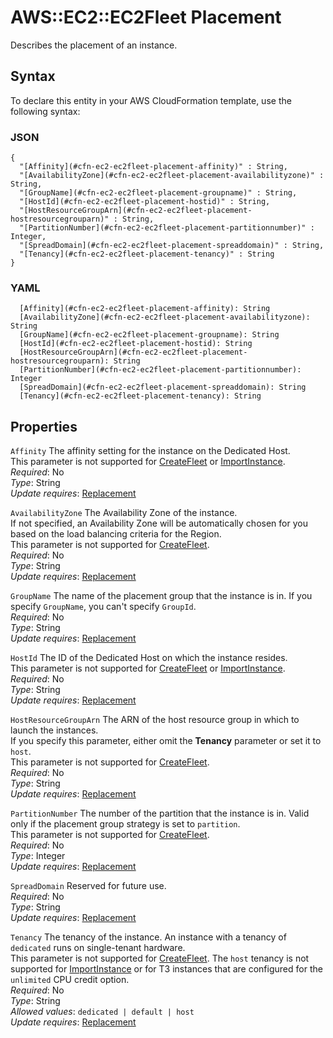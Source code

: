 # AWS::EC2::EC2Fleet Placement<a name="aws-properties-ec2-ec2fleet-placement"></a>

Describes the placement of an instance\.

## Syntax<a name="aws-properties-ec2-ec2fleet-placement-syntax"></a>

To declare this entity in your AWS CloudFormation template, use the following syntax:

### JSON<a name="aws-properties-ec2-ec2fleet-placement-syntax.json"></a>

```
{
  "[Affinity](#cfn-ec2-ec2fleet-placement-affinity)" : String,
  "[AvailabilityZone](#cfn-ec2-ec2fleet-placement-availabilityzone)" : String,
  "[GroupName](#cfn-ec2-ec2fleet-placement-groupname)" : String,
  "[HostId](#cfn-ec2-ec2fleet-placement-hostid)" : String,
  "[HostResourceGroupArn](#cfn-ec2-ec2fleet-placement-hostresourcegrouparn)" : String,
  "[PartitionNumber](#cfn-ec2-ec2fleet-placement-partitionnumber)" : Integer,
  "[SpreadDomain](#cfn-ec2-ec2fleet-placement-spreaddomain)" : String,
  "[Tenancy](#cfn-ec2-ec2fleet-placement-tenancy)" : String
}
```

### YAML<a name="aws-properties-ec2-ec2fleet-placement-syntax.yaml"></a>

```
  [Affinity](#cfn-ec2-ec2fleet-placement-affinity): String
  [AvailabilityZone](#cfn-ec2-ec2fleet-placement-availabilityzone): String
  [GroupName](#cfn-ec2-ec2fleet-placement-groupname): String
  [HostId](#cfn-ec2-ec2fleet-placement-hostid): String
  [HostResourceGroupArn](#cfn-ec2-ec2fleet-placement-hostresourcegrouparn): String
  [PartitionNumber](#cfn-ec2-ec2fleet-placement-partitionnumber): Integer
  [SpreadDomain](#cfn-ec2-ec2fleet-placement-spreaddomain): String
  [Tenancy](#cfn-ec2-ec2fleet-placement-tenancy): String
```

## Properties<a name="aws-properties-ec2-ec2fleet-placement-properties"></a>

`Affinity`  <a name="cfn-ec2-ec2fleet-placement-affinity"></a>
The affinity setting for the instance on the Dedicated Host\.  
This parameter is not supported for [CreateFleet](https://docs.aws.amazon.com/AWSEC2/latest/APIReference/API_CreateFleet) or [ImportInstance](https://docs.aws.amazon.com/AWSEC2/latest/APIReference/API_ImportInstance.html)\.  
*Required*: No  
*Type*: String  
*Update requires*: [Replacement](https://docs.aws.amazon.com/AWSCloudFormation/latest/UserGuide/using-cfn-updating-stacks-update-behaviors.html#update-replacement)

`AvailabilityZone`  <a name="cfn-ec2-ec2fleet-placement-availabilityzone"></a>
The Availability Zone of the instance\.  
If not specified, an Availability Zone will be automatically chosen for you based on the load balancing criteria for the Region\.  
This parameter is not supported for [CreateFleet](https://docs.aws.amazon.com/AWSEC2/latest/APIReference/API_CreateFleet)\.  
*Required*: No  
*Type*: String  
*Update requires*: [Replacement](https://docs.aws.amazon.com/AWSCloudFormation/latest/UserGuide/using-cfn-updating-stacks-update-behaviors.html#update-replacement)

`GroupName`  <a name="cfn-ec2-ec2fleet-placement-groupname"></a>
The name of the placement group that the instance is in\. If you specify `GroupName`, you can't specify `GroupId`\.  
*Required*: No  
*Type*: String  
*Update requires*: [Replacement](https://docs.aws.amazon.com/AWSCloudFormation/latest/UserGuide/using-cfn-updating-stacks-update-behaviors.html#update-replacement)

`HostId`  <a name="cfn-ec2-ec2fleet-placement-hostid"></a>
The ID of the Dedicated Host on which the instance resides\.  
This parameter is not supported for [CreateFleet](https://docs.aws.amazon.com/AWSEC2/latest/APIReference/API_CreateFleet) or [ImportInstance](https://docs.aws.amazon.com/AWSEC2/latest/APIReference/API_ImportInstance.html)\.  
*Required*: No  
*Type*: String  
*Update requires*: [Replacement](https://docs.aws.amazon.com/AWSCloudFormation/latest/UserGuide/using-cfn-updating-stacks-update-behaviors.html#update-replacement)

`HostResourceGroupArn`  <a name="cfn-ec2-ec2fleet-placement-hostresourcegrouparn"></a>
The ARN of the host resource group in which to launch the instances\.  
If you specify this parameter, either omit the **Tenancy** parameter or set it to `host`\.  
This parameter is not supported for [CreateFleet](https://docs.aws.amazon.com/AWSEC2/latest/APIReference/API_CreateFleet)\.  
*Required*: No  
*Type*: String  
*Update requires*: [Replacement](https://docs.aws.amazon.com/AWSCloudFormation/latest/UserGuide/using-cfn-updating-stacks-update-behaviors.html#update-replacement)

`PartitionNumber`  <a name="cfn-ec2-ec2fleet-placement-partitionnumber"></a>
The number of the partition that the instance is in\. Valid only if the placement group strategy is set to `partition`\.  
This parameter is not supported for [CreateFleet](https://docs.aws.amazon.com/AWSEC2/latest/APIReference/API_CreateFleet)\.  
*Required*: No  
*Type*: Integer  
*Update requires*: [Replacement](https://docs.aws.amazon.com/AWSCloudFormation/latest/UserGuide/using-cfn-updating-stacks-update-behaviors.html#update-replacement)

`SpreadDomain`  <a name="cfn-ec2-ec2fleet-placement-spreaddomain"></a>
Reserved for future use\.  
*Required*: No  
*Type*: String  
*Update requires*: [Replacement](https://docs.aws.amazon.com/AWSCloudFormation/latest/UserGuide/using-cfn-updating-stacks-update-behaviors.html#update-replacement)

`Tenancy`  <a name="cfn-ec2-ec2fleet-placement-tenancy"></a>
The tenancy of the instance\. An instance with a tenancy of `dedicated` runs on single\-tenant hardware\.  
This parameter is not supported for [CreateFleet](https://docs.aws.amazon.com/AWSEC2/latest/APIReference/API_CreateFleet)\. The `host` tenancy is not supported for [ImportInstance](https://docs.aws.amazon.com/AWSEC2/latest/APIReference/API_ImportInstance.html) or for T3 instances that are configured for the `unlimited` CPU credit option\.  
*Required*: No  
*Type*: String  
*Allowed values*: `dedicated | default | host`  
*Update requires*: [Replacement](https://docs.aws.amazon.com/AWSCloudFormation/latest/UserGuide/using-cfn-updating-stacks-update-behaviors.html#update-replacement)